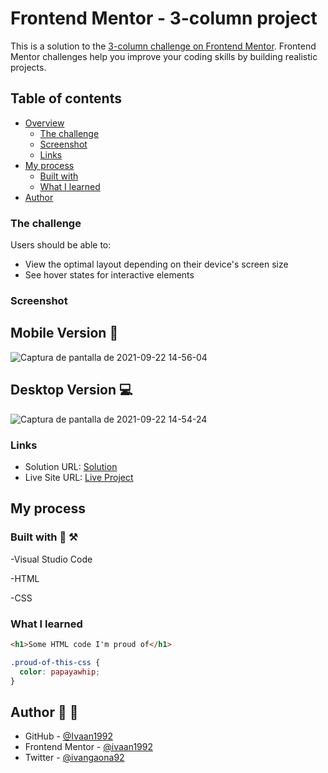 # Frontend Mentor - 3-column project

This is a solution to the [3-column challenge on Frontend Mentor](https://www.frontendmentor.io/challenges/3column-preview-card-component-pH92eAR2-). Frontend Mentor challenges help you improve your coding skills by building realistic projects. 

## Table of contents

- [Overview](#overview)
  - [The challenge](https://www.frontendmentor.io/challenges/3column-preview-card-component-pH92eAR2-)
  - [Screenshot](https://user-images.githubusercontent.com/73128809/134414386-d7e3a4b4-3885-49d5-b2dc-bfac6baedf8c.png)
  - [Links](https://www.frontendmentor.io/profile/ivaan1992)
- [My process](#my-process)
  - [Built with](#) 
  - [What I learned](#)
- [Author](https://github.com/ivaan1992) 


### The challenge

Users should be able to:

- View the optimal layout depending on their device's screen size
- See hover states for interactive elements

### Screenshot

## Mobile Version 📱

![Captura de pantalla de 2021-09-22 14-56-04](https://user-images.githubusercontent.com/73128809/134415706-01cb38ac-d961-4519-81e1-eda933ca071d.png)

## Desktop Version 💻

![Captura de pantalla de 2021-09-22 14-54-24](https://user-images.githubusercontent.com/73128809/134415746-869904e2-a433-463d-9e82-5ca9906b114a.png)


### Links

- Solution URL: [Solution](https://www.frontendmentor.io/solutions/clone-the-columns-project-using-html-and-css-eQcz7Qc6M)
- Live Site URL: [Live Project](https://ivaan1992.github.io/personal-project1/)

## My process

### Built with 🧰 ⚒️

-Visual Studio Code

-HTML

-CSS
### What I learned


```html
<h1>Some HTML code I'm proud of</h1>
```
```css
.proud-of-this-css {
  color: papayawhip;
}
```

## Author 👤 👨

- GitHub - [@Ivaan1992](https://github.com/ivaan1992)
- Frontend Mentor - [@ivaan1992](https://www.frontendmentor.io/profile/ivaan1992)
- Twitter - [@ivangaona92](https://twitter.com/ivangaona92)